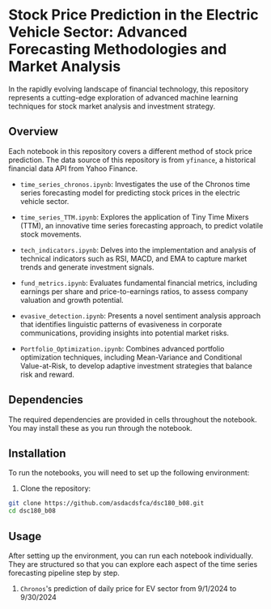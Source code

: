 # Stock Price Prediction in the Electric Vehicle Sector: Advanced Forecasting Methodologies and Market Analysis
In the rapidly evolving landscape of financial technology, this repository represents a cutting-edge exploration of advanced machine learning techniques for stock market analysis and investment strategy.

## Overview
Each notebook in this repository covers a different method of stock price prediction.
The data source of this repository is from `yfinance`, a historical financial data API from Yahoo Finance.

- `time_series_chronos.ipynb`: Investigates the use of the Chronos time series forecasting model for predicting stock prices in the electric vehicle sector.

- `time_series_TTM.ipynb`: Explores the application of Tiny Time Mixers (TTM), an innovative time series forecasting approach, to predict volatile stock movements.

- `tech_indicators.ipynb`: Delves into the implementation and analysis of technical indicators such as RSI, MACD, and EMA to capture market trends and generate investment signals.

- `fund_metrics.ipynb`: Evaluates fundamental financial metrics, including earnings per share and price-to-earnings ratios, to assess company valuation and growth potential.

- `evasive_detection.ipynb`: Presents a novel sentiment analysis approach that identifies linguistic patterns of evasiveness in corporate communications, providing insights into potential market risks.

- `Portfolio_Optimization.ipynb`: Combines advanced portfolio optimization techniques, including Mean-Variance and Conditional Value-at-Risk, to develop adaptive investment strategies that balance risk and reward.

## Dependencies

The required dependencies are provided in cells throughout the notebook. You may install these as you run through the notebook.


## Installation
To run the notebooks, you will need to set up the following environment:

1. Clone the repository:
```bash
git clone https://github.com/asdacdsfca/dsc180_b08.git
cd dsc180_b08
```

## Usage
After setting up the environment, you can run each notebook individually. They are structured so that you can explore each aspect of the time series forecasting pipeline step by step.

1.  ```Chronos```'s prediction of daily price for EV sector from 9/1/2024 to 9/30/2024

